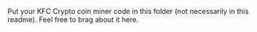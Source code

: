 Put your KFC Crypto coin miner code in this folder (not necessarily in this
readme).  Feel free to brag about it here.

